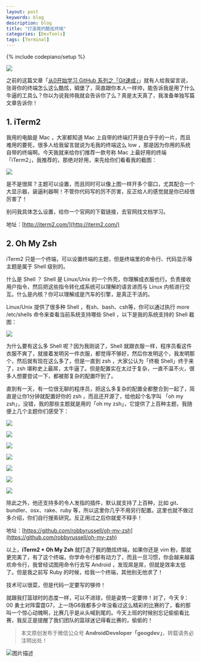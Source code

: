```yaml
---
layout: post
keywords: blog
description: blog
title: "打造我的酷炫终端"
categories: [DevTools]
tags: [Terminal]
---
```

{% include codepiano/setup %}

![](/image/github11.jpg)

之前的这篇文章「[从0开始学习 GitHub 系列之「Git速成」](http://stormzhang.com/github/2016/05/30/learn-github-fromzero3/)」就有人给我留言说，张哥你的终端怎么这么酷炫，碉堡了，简直跟你本人一样帅，能告诉我是用了什么牛逼的工具么？你以为说我帅我就会告诉你了么？真是太天真了，我准备单独写篇文章告诉你！

## 1. iTerm2

我用的电脑是 Mac ，大家都知道 Mac 上自带的终端打开是白乎乎的一片，而且难用的要死，很多人给我留言就说为毛我的终端这么 low ，那是因为你用的系统自带的终端啊。今天我就来给你们推荐一款号称 Mac 上最好用的终端「iTerm2」，我推荐的，那绝对好用，来先给你们看看我的截图：

![](/image/iterm2.png)

是不是很屌？主题可以设置，而且同时可以像上图一样开多个窗口，尤其配合一个大显示器，装逼利器啊！不管你代码写的厉不厉害，反正给人的感觉就是你已经很厉害了！

别问我具体怎么设置，给你一个官网的下载链接，去官网找文档学习。

地址：[http://iterm2.com/](http://iterm2.com/)

## 2. Oh My Zsh

iTerm2 只是一个终端，可以设置终端的主题，但是终端里的命令行、代码显示等主题是属于 Shell 级别的。

什么是 Shell ？
Shell 是 Linux/Unix 的一个外壳，你理解成衣服也行。负责接收用户指令，然后把这些指令转化成系统可以理解的语言进而与 Linux 内核进行交互。什么是内核？你可以理解成是汽车的引擎，是真正干活的。

Linux/Unix 提供了很多种 Shell ，有sh、bash、csh等，你可以通过执行 more /etc/shells 命令来查看当前系统支持哪些 Shell ，以下是我的系统支持的 Shell 截图：

![](/image/shells.png)

为什么要有这么多 Shell 呢？因为我刚说了，Shell 就跟衣服一样，程序员看这件衣服不爽了，就接着发明另一件衣服，都觉得不够好，然后你发明这个，我发明那个，然后就有现在这么多了，但是一直到 zsh ，大家公认为「终极 Shell」终于来了，zsh 堪称史上最屌，太牛逼了。但是配置实在太过于复杂，一直不温不火，很多人想要尝试一下，都被那复杂的配置吓到了。

直到有一天，有一位很无聊的程序员，把这么多复杂的配置全都整合到一起了，简直是让你1分钟就配置好你的 zsh ，而且还开源了，给他起个名字叫 「oh my zsh」，没错，我的那些主题就是用的「oh my zsh」，它提供了上百种主题，我随便上几个主题你们感受下：

![](/image/zsh1.png)

![](/image/zsh2.png)

![](/image/zsh3.png)

![](/image/zsh4.png)

![](/image/zsh5.png)

![](/image/zsh6.png)

![](/image/zsh7.jpg)


除此之外，他还支持多的令人发指的插件，默认就支持了上百种，比如 git、bundler、osx、rake、ruby 等，所以这里你几乎不用另行配置。这里也就不做过多介绍，你们自行搜索研究。反正用过之后你就爱不释手！

地址：[https://github.com/robbyrussell/oh-my-zsh](https://github.com/robbyrussell/oh-my-zsh)

以上，**iTerm2 + Oh My Zsh** 就打造了我的酷炫终端，如果你还是 vim 粉，那就更完美了，有了这个终端，你学命令行都有动力了，而且一旦习惯，你会越来越喜欢命令行，我曾经试图用命令行去写 Android ，发现屌是屌，但就是效率太低了。但是我之前写 Ruby 的时候，给我一个终端，其他别无他求了！

技术可以很菜，但是代码一定要写的够帅！

就跟我打篮球时的态度一样，可以不进球，但是姿势一定要帅！对了，今天 9：00 勇士对阵雷霆G7，上一场G6我都多少年没看过这么精彩的比赛的了，看的那叫一个惊心动魄啊，比赛几乎是从头喊到尾的。今天上班的时候别忘记偷偷看比赛，我反正是提醒了我们团队的篮球迷记得看比赛的，偷偷的！


> 本文原创发布于微信公众号 **AndroidDeveloper「googdev」**，转载请务必注明出处！

![图片描述](/image/weixinpublic_200.png)

